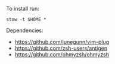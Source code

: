 To install run:

```
stow -t $HOME *
```

Dependencies:
- https://github.com/junegunn/vim-plug
- https://github.com/zsh-users/antigen
- https://github.com/ohmyzsh/ohmyzsh
